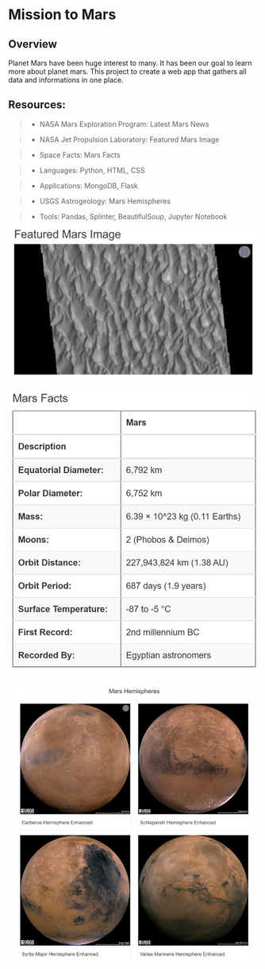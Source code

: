 # Mission to Mars

## Overview 
Planet Mars have been huge interest to many. It has been our goal to learn more about planet mars. This project to create a web app that gathers all data and informations in one place.


## Resources: 

> * NASA Mars Exploration Program: Latest Mars News


> * NASA Jet Propulsion Laboratory: Featured Mars Image


> * Space Facts: Mars Facts


> * Languages: Python, HTML, CSS


> * Applications: MongoDB, Flask

> * USGS Astrogeology: Mars Hemispheres


> * Tools: Pandas, Splinter, BeautifulSoup, Jupyter Notebook



![](Photos/Featured%20Mars%20Image.png)


![](Photos/Mars%20Facts.png)


![](Photos/Four%20Hemisphere.png)
